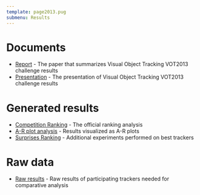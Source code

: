 ```yaml
---
template: page2013.pug
submenu: Results
---
```


# Documents

-   [Report](Download/vot_2013_paper.pdf) - The paper that summarizes Visual Object Tracking VOT2013 challenge results
-   [Presentation](Download/vot_2013_presentation.pdf) - The presentation of Visual Object Tracking VOT2013 challenge results

# Generated results

-   [Competition Ranking](results/ranking.html) - The official ranking analysis
-   [A-R plot analysis](results/arplots.html) - Results visualized as A-R plots
-   [Surprises Ranking](results/extra_ranking.html) - Additional experiments performed on best trackers

# Raw data

-   [Raw results](http://data.votchallenge.net/vot2013/vot2013_results.zip) - Raw results of participating trackers needed for comparative analysis

